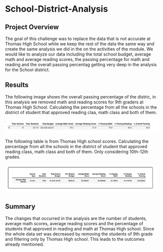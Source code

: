 # School-District-Analysis

## Project Overview

The goal of this challenge was to replace the data that is not accurate at Thomas High School while we keep the rest of the data the same way and create the same analysis we did in the on the activities of the module. We would like to analyze our data including the total school budget, average math and average reading scores, the passing percentage for math and reading and the overall passing percentag getting very deep in the analysis for the School district.

## Results

The following image shows the overall passing percentage of the distric, in this analysis we removed math and reading scores for 9th graders at Thomas High School. Calculating the percentage from all the schools in the district of student that approved reading claa, math class and both of them.

![District_Summary](Resources/District_Summary.PNG) 

The following table is from Thomas High school scores. Calculating the percentage from all the schools in the district of student that approved reading class, math class and both of them. Only considering 10th-12th grades.

![Thomas High school](Resources/Thomas_High_School.PNG) 

## Summary

The changes that occurred in the analysis are the number of students, average math scores, average reading scores and the percentage of students that approved in reading and math at Thomas High school. Since the whole data set was decreased by removing the students of 9th grade and filtering only by Thomas High school. This leads to the outcomes already mentioned. 





